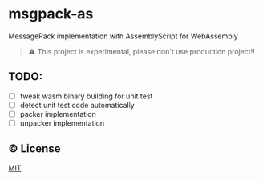 # msgpack-as

MessagePack implementation with AssemblyScript for WebAssembly

> :warning: This project is experimental, please don't use production project!!

## TODO:
- [ ] tweak wasm binary building for unit test
- [ ] detect unit test code automatically
- [ ] packer implementation
- [ ] unpacker implementation

## :copyright: License

[MIT](http://opensource.org/licenses/MIT)

